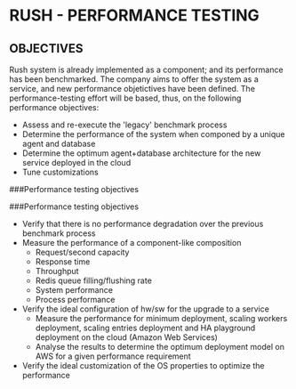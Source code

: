 RUSH - PERFORMANCE TESTING
==========================

OBJECTIVES
----------
Rush system is already implemented as a component; and its performance has been benchmarked. The company aims to offer the system as a service, and new performance 
objetictives have been defined. The performance-testing effort will be based, thus, on the following performance objectives:

* Assess and re-execute the 'legacy' benchmark process
* Determine the performance of the system when componed by a unique agent and database
* Determine the optimum agent+database architecture for the new service deployed in the cloud
* Tune customizations


###Performance testing objectives

###Performance testing objectives

-  Verify that there is no performance degradation over the previous benchmark process
-	Measure the performance of a component-like composition
	* Request/second capacity 
	* Response time
	* Throughput
	* Redis queue filling/flushing rate
	* System performance
	* Process performance
-	Verify the ideal configuration of hw/sw for the upgrade to a service
    * Measure the performance for minimum deployment, scaling workers deployment, scaling entries deployment and HA playground deployment on the cloud (Amazon Web Services)
    * Analyse the results to determine the optimum deployment model on AWS for a given performance requirement
-	Verify the ideal customization of the OS properties to optimize the performance
